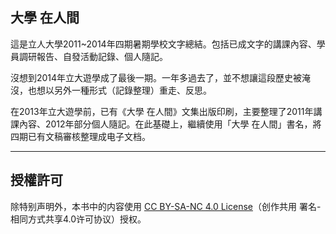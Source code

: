 ## 大學 在人間

這是立人大學2011~2014年四期暑期學校文字總結。包括已成文字的講課內容、學員調研報告、自發活動記錄、個人隨記。

沒想到2014年立大遊學成了最後一期。一年多過去了，並不想讓這段歷史被淹沒，也想以另外一種形式（記錄整理）重走、反思。

在2013年立大遊學前，已有《大學 在人間》文集出版印刷，主要整理了2011年講課內容、2012年部分個人隨記。在此基礎上，繼續使用「大學 在人間」書名，將四期已有文稿審核整理成电子文档。

***
## 授權許可

除特别声明外，本书中的内容使用 [CC BY-SA-NC 4.0 License](https://creativecommons.org/licenses/by-nc-sa/4.0/legalcode)（创作共用 署名-相同方式共享4.0许可协议）授权。